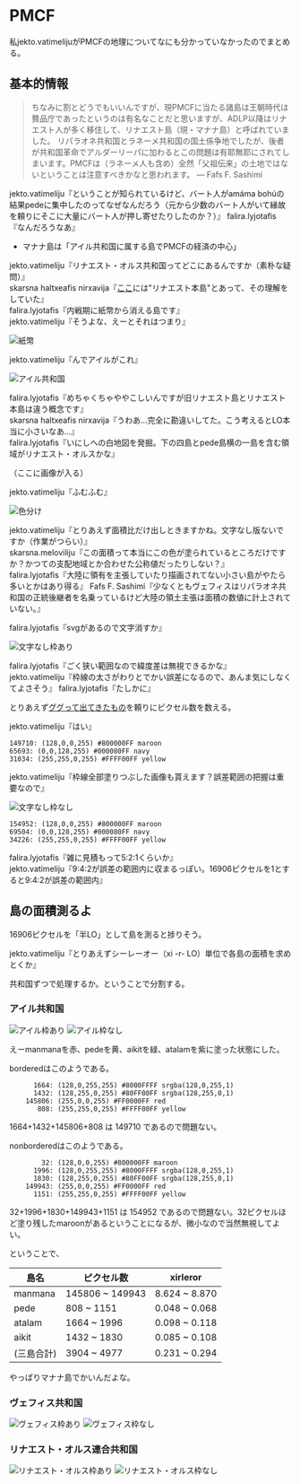 # PMCF

私jekto.vatimelijuがPMCFの地理についてなにも分かっていなかったのでまとめる。

## 基本的情報

> ちなみに割とどうでもいいんですが、現PMCFに当たる諸島は王朝時代は贅品庁であったというのは有名なことだと思いますが、ADLP以降はリナエスト人が多く移住して、リナエスト島（現・マナナ島）と呼ばれていました。
リパラオネ共和国とラネーメ共和国の国土係争地でしたが、後者が共和国革命でアルダーリーパに加わるとこの問題は有耶無耶にされてしまいます。PMCFは（ラネーメ人も含め）全然「父祖伝来」の土地ではないということは注意すべきかなと思われます。 ― Fafs F. Sashimi

jekto.vatimeliju『ということが知られているけど、バート人がamáma bohúの結果pedeに集中したのってなぜなんだろう（元から少数のバート人がいて縁故を頼りにそこに大量にバート人が押し寄せたりしたのか？）』
falira.lyjotafis『なんだろうなあ』

* マナナ島は「アイル共和国に属する島でPMCFの経済の中心」

jekto.vatimeliju『リナエスト・オルス共和国ってどこにあるんですか（素朴な疑問）』  
skarsna haltxeafis nirxavija『[ここ](https://sites.google.com/site/riparaincangku/yuesureone-ren-gong-shi-jie-she-ding/li-shi/philerl/rinaesuto-orusu-gong-he-guo)には"リナエスト本島"とあって、その理解をしていた』  
falira.lyjotafis『内戦期に紙幣から消える島です』   
jekto.vatimeliju『そうよな、えーとそれはつまり』

![紙幣](https://github.com/jurliyuuri/stydyl/blob/master/pmcf/1sur.png)

jekto.vatimeliju『んでアイルがこれ』

![アイル共和国](https://github.com/jurliyuuri/stydyl/blob/master/pmcf/text4182.png)

falira.lyjotafis『めちゃくちゃややこしいんですが旧リナエスト島とリナエスト本島は違う概念です』  
skarsna haltxeafis nirxavija『うわあ…完全に勘違いしてた。こう考えるとLO本当に小さいなあ…』  
falira.lyjotafis『いにしへの白地図を発掘。下の四島とpede島横の一島を含む領域がリナエスト・オルスかな』

（ここに画像が入る）

jekto.vatimeliju『ふむふむ』

![色分け](https://github.com/jurliyuuri/stydyl/blob/master/pmcf/pmcfmap_-_.png)

jekto.vatimeliju『とりあえず面積比だけ出しときますかね。文字なし版ないですか（作業がつらい）』  
skarsna.meloviliju『この面積って本当にこの色が塗られているところだけですか？かつての支配地域とか合わせた公称値だったりしない？』  
falira.lyjotafis『大陸に領有を主張していたり描画されてない小さい島がやたら多いとかはあり得る』 
Fafs F. Sashimi『少なくともヴェフィスはリパラオネ共和国の正統後継者を名乗っているけど大陸の領土主張は面積の数値に計上されていない。』

falira.lyjotafis『svgがあるので文字消すか』

![文字なし枠あり](https://github.com/jurliyuuri/stydyl/blob/master/pmcf/text4186.png)

falira.lyjotafis『ごく狭い範囲なので緯度差は無視できるかな』  
jekto.vatimeliju『枠線の太さがわりとでかい誤差になるので、あんま気にしなくてよさそう』
falira.lyjotafis『たしかに』

とりあえず[ググって出てきたもの](https://www.imagemagick.org/discourse-server/viewtopic.php?t=16177)を頼りにピクセル数を数える。

jekto.vatimeliju『はい』

```
149710: (128,0,0,255) #800000FF maroon
65693: (0,0,128,255) #000080FF navy
31034: (255,255,0,255) #FFFF00FF yellow
```

jekto.vatimeliju『枠線全部塗りつぶした画像も貰えます？誤差範囲の把握は重要なので』

![文字なし枠なし](https://github.com/jurliyuuri/stydyl/blob/master/pmcf/text4186_2.png)

```
154952: (128,0,0,255) #800000FF maroon
69504: (0,0,128,255) #000080FF navy
34226: (255,255,0,255) #FFFF00FF yellow
```

falira.lyjotafis『雑に見積もって5:2:1くらいか』  
jekto.vatimeliju『9:4:2が誤差の範囲内に収まるっぽい。16906ピクセルを1とすると9:4:2が誤差の範囲内』

## 島の面積測るよ

16906ピクセルを「半LO」として島を測ると捗りそう。

jekto.vatimeliju『とりあえずシーレーオー（xi -r- LO）単位で各島の面積を求めとくか』

共和国ずつで処理するか。ということで分割する。

### アイル共和国

![アイル枠あり](bordered_air.png)
![アイル枠なし](nonbordered_air.png)

えーmanmanaを赤、pedeを黄、aikitを緑、atalamを紫に塗った状態にした。

borderedはこのようである。

```
      1664: (128,0,255,255) #8000FFFF srgba(128,0,255,1)
      1432: (128,255,0,255) #80FF00FF srgba(128,255,0,1)
    145806: (255,0,0,255) #FF0000FF red
       808: (255,255,0,255) #FFFF00FF yellow
```

1664+1432+145806+808 は 149710 であるので問題ない。

nonborderedはこのようである。

```
        32: (128,0,0,255) #800000FF maroon
      1996: (128,0,255,255) #8000FFFF srgba(128,0,255,1)
      1830: (128,255,0,255) #80FF00FF srgba(128,255,0,1)
    149943: (255,0,0,255) #FF0000FF red
      1151: (255,255,0,255) #FFFF00FF yellow
```

32+1996+1830+149943+1151 は 154952 であるので問題ない。32ピクセルほど塗り残したmaroonがあるということになるが、微小なので当然無視してよい。

ということで、

| 島名 | ピクセル数 | xirleror
|------|-----------|----------| 
| manmana | 145806 ~ 149943 | 8.624 ~ 8.870
| pede | 808 ~ 1151 | 0.048 ~ 0.068
| atalam | 1664 ~ 1996 | 0.098 ~ 0.118
| aikit | 1432 ~ 1830 | 0.085 ~ 0.108 
| (三島合計) | 3904 ~ 4977 | 0.231 ~ 0.294

やっぱりマナナ島でかいんだよな。

### ヴェフィス共和国

![ヴェフィス枠あり](bordered_vefisait.png)
![ヴェフィス枠なし](nonbordered_vefisait.png)

### リナエスト・オルス連合共和国

![リナエスト・オルス枠あり](bordered_linaest.png)
![リナエスト・オルス枠なし](nonbordered_linaest.png)
